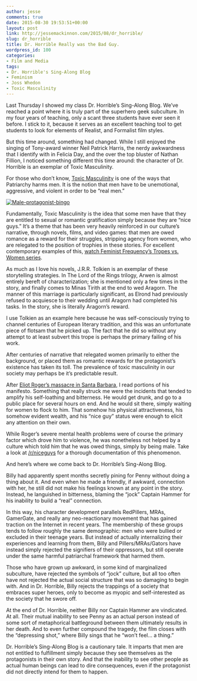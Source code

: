 ```yaml
---
author: jesse
comments: true
date: 2015-08-30 19:53:51+00:00
layout: post
link: http://jessemackinnon.com/2015/08/dr_horrible/
slug: dr_horrible
title: Dr. Horrible Really was the Bad Guy.
wordpress_id: 100
categories:
- Film and Media
tags:
- Dr. Horrible's Sing-Along Blog
- Feminism
- Joss Whedon
- Toxic Masculinity
---
```


Last Thursday I showed my class Dr. Horrible’s Sing-Along Blog. We’ve reached a point where it is truly part of the superhero geek subculture. In my four years of teaching, only a scant three students have ever seen it before. I stick to it, because it serves as an excellent teaching tool to get students to look for elements of Realist, and Formalist film styles.

But this time around, something had changed. While I still enjoyed the singing of Tony-award winner Neil Patrick Harris, the nerdy awkwardness that I identify with in Felicia Day, and the over the top bluster of Nathan Fillion, I noticed something different this time around: the character of Dr. Horrible is an exemplar of Toxic Masculinity.

For those who don’t know, [Toxic Masculinity](http://www.salon.com/2015/08/02/dear_white_america_your_toxic_masculinity_is_killing_you/) is one of the ways that Patriarchy harms men. It is the notion that men have to be unemotional, aggressive, and violent in order to be “real men.”

[![Male-protagonist-bingo](http://jessemackinnon.com/wp-content/uploads/2015/08/Male-protagonist-bingo-273x300.jpg)](http://jessemackinnon.com/wp-content/uploads/2015/08/Male-protagonist-bingo.jpg)

Fundamentally, Toxic Masculinity is the idea that some men have that they are entitled to sexual or romantic gratification simply because they are “nice guys.” It’s a theme that has been very heavily reinforced in our culture’s narrative, through novels, films, and video games: that men are owed romance as a reward for their struggles, stripping agency from women, who are relegated to the position of trophies in these stories. For excellent contemporary examples of this, [watch Feminist Frequency’s Tropes vs. Women series](https://youtu.be/X6p5AZp7r_Q).

As much as I love his novels, J.R.R. Tolkien is an exemplar of these storytelling strategies. In The Lord of the Rings trilogy, Arwen is almost entirely bereft of characterization; she is mentioned only a few times in the story, and finally comes to Minas Tirith at the end to wed Aragorn. The manner of this marriage is particularly significant, as Elrond had previously refused to acquiesce to their wedding until Aragorn had completed his tasks. In the story, she is literally Aragorn’s reward.

I use Tolkien as an example here because he was self-consciously trying to channel centuries of European literary tradition, and this was an unfortunate piece of flotsam that he picked up. The fact that he did so without any attempt to at least subvert this trope is perhaps the primary failing of his work.

After centuries of narrative that relegated women primarily to either the background, or placed them as romantic rewards for the protagonist’s existence has taken its toll. The prevalence of toxic masculinity in our society may perhaps be it’s predictable result.

After [Eliot Roger’s massacre in Santa Barbara](http://www.theatlantic.com/national/archive/2014/05/elliot-rodger-and-poisonous-ideals-of-masculinity/371588/), I read portions of his manifesto. Something that really struck me were the incidents that tended to amplify his self-loathing and bitterness. He would get drunk, and go to a public place for several hours on end. And he would sit there, simply waiting for women to flock to him. That somehow his physical attractiveness, his somehow evident wealth, and his “nice guy” status were enough to elicit any attention on their own.

While Roger’s severe mental health problems were of course the primary factor which drove him to violence, he was nonetheless not helped by a culture which told him that he was owed things, simply by being male. Take a look at [/r/niceguys](https://www.reddit.com/r/niceguys/) for a thorough documentation of this phenomenon.

And here’s where we come back to Dr. Horrible’s Sing-Along Blog.

Billy had apparently spent months secretly pining for Penny without doing a thing about it. And even when he made a friendly, if awkward, connection with her, he still did not make his feelings known at any point in the story. Instead, he languished in bitterness, blaming the “jock” Captain Hammer for his inability to build a “real” connection.

In this way, his character development parallels RedPillers, MRAs, GamerGate, and really any neo-reactionary movement that has gained traction on the Internet in recent years. The membership of these groups tends to follow roughly the same demographic: men who were bullied or excluded in their teenage years. But instead of actually internalizing their experiences and learning from them, Billy and Pillers/MRAs/Gators have instead simply rejected the signifiers of their oppressors, but still operate under the same harmful patriarchal framework that harmed them.

Those who have grown up awkward, in some kind of marginalized subculture, have rejected the symbols of “jock” culture, but all too often have not rejected the actual social structure that was so damaging to begin with. And in Dr. Horrible, Billy rejects the trappings of a society that embraces super heroes, only to become as myopic and self-interested as the society that he swore off.

At the end of Dr. Horrible, neither Billy nor Captain Hammer are vindicated. At all. Their mutual inability to see Penny as an actual person instead of some sort of metaphorical battleground between them ultimately results in her death. And to even further compound the tragedy, the film closes with the “depressing shot,” where Billy sings that he “won’t feel… a thing.”

Dr. Horrible’s Sing-Along Blog is a cautionary tale. It imparts that men are not entitled to fulfillment simply because they see themselves as the protagonists in their own story. And that the inability to see other people as actual human beings can lead to dire consequences, even if the protagonist did not directly intend for them to happen.

